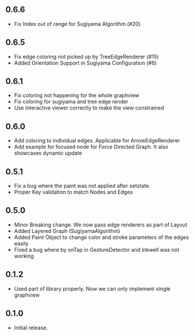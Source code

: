 ## 0.6.6

- Fix Index out of range for Sugiyama Algorithm (#20)

## 0.6.5

- Fix edge coloring not picked up by TreeEdgeRenderer (#15)
- Added Orientation Support in Sugiyama Configuration (#6)

## 0.6.1

- Fix coloring not happening for the whole graphview
- Fix coloring for sugiyama and tree edge render
- Use interactive viewer correctly to make the view constrained

## 0.6.0

- Add coloring to individual edges. Applicable for ArrowEdgeRenderer
- Add example for focused node for Force Directed Graph. It also showcases dynamic update

## 0.5.1

- Fix a bug where the paint was not applied after setstate.
- Proper Key validation to match Nodes and Edges

## 0.5.0

- Minor Breaking change. We now pass edge renderers as part of Layout
- Added Layered Graph (SugiyamaAlgorithm)
- Added Paint Object to change color and stroke parameters of the edges easily
- Fixed a bug where by onTap in GestureDetector and Inkwell was not working

## 0.1.2

- Used part of library properly. Now we can only implement single graphview

## 0.1.0

- Initial release.
